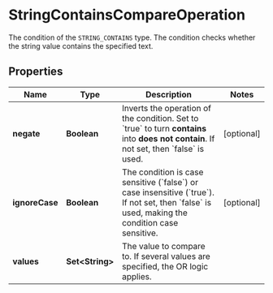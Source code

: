 

# StringContainsCompareOperation

The condition of the `STRING_CONTAINS` type.   The condition checks whether the string value contains the specified text.

## Properties

| Name | Type | Description | Notes |
|------------ | ------------- | ------------- | -------------|
|**negate** | **Boolean** | Inverts the operation of the condition. Set to &#x60;true&#x60; to turn **contains** into **does not contain**.    If not set, then &#x60;false&#x60; is used. |  [optional] |
|**ignoreCase** | **Boolean** | The condition is case sensitive (&#x60;false&#x60;) or case insensitive (&#x60;true&#x60;).   If not set, then &#x60;false&#x60; is used, making the condition case sensitive. |  [optional] |
|**values** | **Set&lt;String&gt;** | The value to compare to.   If several values are specified, the OR logic applies. |  |



